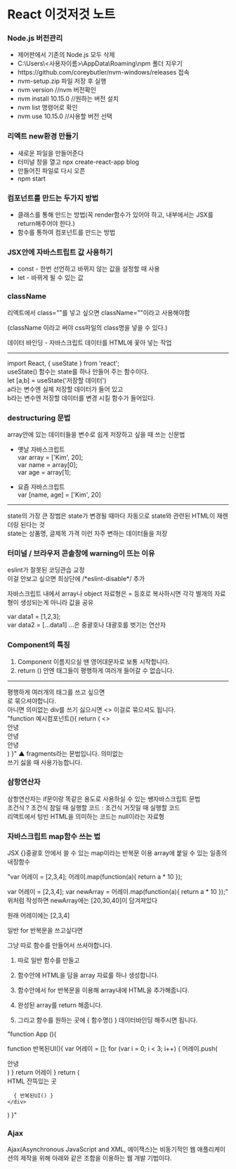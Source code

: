  # React 이것저것 노트
 
<h3>Node.js 버전관리</h3>
<ul>
<li>제어판에서 기존의 Node.js 모두 삭제</li>
<li>C:\Users\<사용자이름>\AppData\Roaming\npm 폴더 지우기</li>
<li>https://github.com/coreybutler/nvm-windows/releases 접속</li>
<li>nvm-setup.zip 파일 저장 후 실행</li>
<li>nvm version //nvm 버전확인</li>
<li>nvm install 10.15.0 //원하는 버전 설치</li></li>
<li>nvm list 명령어로 확인</li>
<li>nvm use 10.15.0 //사용할 버전 선택</li>
</ul>

 <h3> 리엑트 new환경 만들기 </h3>
<ul>   
<li>새로운 파일을 만들어준다</li>
<li>터미널 창을 열고 npx create-react-app blog</li>
<li>만들어진 파일로 다시 오픈</li>
<li>npm start</li>
</ul>

<h3>컴포넌트를 만드는 두가지 방법</h3>
<ul>
<li>클래스를 통해 만드는 방법(꼭 render함수가 있어야 하고, 내부에서는 JSX를 return해주어야 한다.)</li>
<li>함수를 통하여 컴포넌트를 만드는 방법</li>
</ul>
  
<h3>JSX안에 자바스트립트 값 사용하기</h3>
<ul>
<li>const - 한번 선언하고 바뀌지 않는 값을 설정할 때 사용</li>
<li>let -  바뀌게 될 수 있는 값</li>
</ul>
 
 <h3>className</h3>
<p>리엑트에서 class=""를 넣고 싶으면 className=""이라고 사용해야함</p>
(className 이라고 써야 css파일의 class명을 넣을 수 있다.)

<p>데이터 바인딩 - 자바스크립트 데이터를 HTML에 꽃아 넣는 작업</p>

<hr>
import React, { useState } from 'react';<br>
useState() 함수는 state를 하나 만들어 주는 함수이다.<br>
let [a,b] = useState('저장할 데이터') <br>
a라는 변수엔 실제 저장할 데이터가 들어 있고 <br>
b라는 변수엔 저장할 데이터를 변경 시킬 함수가 들어있다.<br>


<h3>destructuring 문법</h3>
array안에 있는 데이터들을 변수로 쉽게 저장하고 싶을 때 쓰는 신문법<br>

- 옛날 자바스크립트<br>
var array = ['Kim', 20];<br>
var name = array[0];<br>
var age = array[1];<br>

- 요즘 자바스크립트<br>
var [name, age] = ['Kim', 20]<br>

<hr>
state의 가장 큰 장범은 state가 변경될 때마다 자동으로 state와 관련된 HTML이 재렌더링 된다는 것<br>
state는 상품명, 글제목 가격 이런 자주 변하는 데이터들을 저장

<h3>터미널 / 브라우저 콘솔창에 warning이 뜨는 이유</h3>
eslint가 잘못된 코딩관습 교정<br>
이걸 안보고 싶으면 최상단에 /*eslint-disable*/ 추가

<p>자바스크립트 내에서 array나 object 자료형은 = 등호로 복사하시면 각각 별개의 자료형이 생성되는게 아니라 값을 공유</p>

var data1 = [1,2,3];<br>
var data2 = [...data1] ...은 중괄호나 대괄호를 벗기는 연산자<br>


<h3>Component의 특징</h3>

1. Component 이름지으실 땐 영어대문자로 보통 시작합니다.<br>
2. return () 안엔 태그들이 평행하게 여러개 들어갈 수 없습니다.<br>

<hr>
평행하게 여러개의 태그를 쓰고 싶으면<div>로 묶으셔야합니다.<br>
아니면 의미없는 div를 쓰기 싫으시면 <> </> 이걸로 묶으셔도 됩니다.<br>
"function 예시컴포넌트(){
  return (
    <>
      <div>안녕</div>
      <div>안녕</div>
      <div>안녕</div>
    </>
  )
}"
▲ fragments라는 문법입니다. 의미없는 <div>쓰기 싫을 때 사용가능합니다.<br>

<h3>삼항연산자</h3>
삼항연산자는 if문이랑 똑같은 용도로 사용하실 수 있는 쌩자바스크립트 문법<br>
조건식 ? 조건식 참일 때 실행할 코드 : 조건식 거짓일 때 실행할 코드<br>
리액트에서 텅빈 HTML을 의미하는 코드는 null이라는 자료형<br>

<h3>자바스크립트 map함수 쓰는 법</h3>
JSX {}중괄호 안에서 쓸 수 있는 map이라는 반복문 이용
array에 붙일 수 있는 일종의 내장함수

"var 어레이 = [2,3,4];
어레이.map(function(a){
  return a * 10
});

var 어레이 = [2,3,4];
var newArray = 어레이.map(function(a){
  return a * 10
});"
위처럼 작성하면 newArray에는 [20,30,40]이 담겨져있다

원래 어레이에는 [2,3,4]

일반 for 반복문을 쓰고싶다면


그냥 따로 함수를 만들어서 쓰셔야합니다.

1. 따로 일반 함수를 만들고 <br>

2. 함수안에 HTML을 담을 array 자료를 하나 생성합니다. <br>

3. 함수안에서 for 반복문을 이용해 array내에 HTML을 추가해줍니다.<br>

4. 완성된 array를 return 해줍니다. <br>

5. 그리고 함수를 원하는 곳에 { 함수명() } 데이터바인딩 해주시면 됩니다. <br>

"function App (){

  function 반복된UI(){
    var 어레이 = [];
    for (var i = 0; i < 3; i++) {
      어레이.push(<div>안녕</div>)
    }
    return 어레이
  }
  return (
    <div>
      HTML 잔뜩있는 곳
      
      { 반복된UI() }
    </div>
  )
}"

<h3>Ajax</h3>
Ajax(Asynchronous JavaScript and XML, 에이잭스)는 비동기적인 웹 애플리케이션의 제작을 위해 아래와 같은 조합을 이용하는 웹 개발 기법이다.
